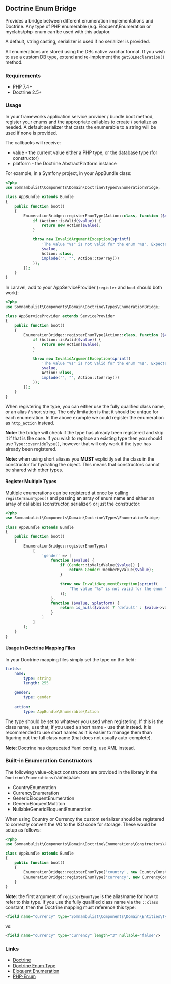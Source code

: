 ## Doctrine Enum Bridge

Provides a bridge between different enumeration implementations and Doctrine. Any type of PHP
enumerable (e.g. Eloquent\Enumeration or myclabs/php-enum can be used with this adaptor.

A default, string casting, serializer is used if no serializer is provided.

All enumerations are stored using the DBs native varchar format. If you wish to use a custom
DB type, extend and re-implement the `getSQLDeclaration()` method.

### Requirements

 * PHP 7.4+
 * Doctrine 2.5+

### Usage

In your frameworks application service provider / bundle boot method, register your enums and
the appropriate callables to create / serialize as needed. A default serializer that casts the
enumerable to a string will be used if none is provided.

The callbacks will receive:

 * value    - the current value either a PHP type, or the database type (for constructor)
 * platform - the Doctrine AbstractPlatform instance

For example, in a Symfony project, in your AppBundle class:

```php
<?php
use Somnambulist\Components\Domain\Doctrine\Types\EnumerationBridge;

class AppBundle extends Bundle
{
    public function boot()
    {
        EnumerationBridge::registerEnumType(Action::class, function ($value) {
            if (Action::isValid($value)) {
                return new Action($value);
            }

            throw new InvalidArgumentException(sprintf(
                'The value "%s" is not valid for the enum "%s". Expected one of ["%s"]',
                $value,
                Action::class,
                implode('", "', Action::toArray())
            ));
        });
    }
}
```
    
In Laravel, add to your AppServiceProvider (`register` and `boot` should both work):

```php
<?php
use Somnambulist\Components\Domain\Doctrine\Types\EnumerationBridge;

class AppServiceProvider extends ServiceProvider
{
    public function boot()
    {
        EnumerationBridge::registerEnumType(Action::class, function ($value) {
            if (Action::isValid($value)) {
                return new Action($value);
            }

            throw new InvalidArgumentException(sprintf(
                'The value "%s" is not valid for the enum "%s". Expected one of ["%s"]',
                $value,
                Action::class,
                implode('", "', Action::toArray())
            ));
        });
    }
}
```

When registering the type, you can either use the fully qualified class name, or an alias / short
string. The only limitation is that it should be unique for each enumeration. In the above example
we could register the enumeration as `http_action` instead.

__Note:__ the bridge will check if the type has already been registered and skip it if that is
the case. If you wish to replace an existing type then you should use `Type::overrideType()`,
however that will only work if the type has already been registered.

__Note:__ when using short aliases you **MUST** explicitly set the class in the constructor for
hydrating the object. This means that constructors cannot be shared with other types.

#### Register Multiple Types

Multiple enumerations can be registered at once by calling `registerEnumTypes()` and passing an
array of enum name and either an array of callables (constructor, serializer) or just the 
constructor:

```php
<?php
use Somnambulist\Components\Domain\Doctrine\Types\EnumerationBridge;

class AppBundle extends Bundle
{
    public function boot()
    {
        EnumerationBridge::registerEnumTypes(
            [
                'gender' => [
                    function ($value) {
                        if (Gender::isValidValue($value)) {
                            return Gender::memberByValue($value);
                        }
            
                        throw new InvalidArgumentException(sprintf(
                            'The value "%s" is not valid for the enum "%s"', $value, Gender::class
                        ));
                    },
                    function ($value, $platform) {
                        return is_null($value) ? 'default' : $value->value();
                    }
                ]
            ]
        );
    }
}
```

#### Usage in Doctrine Mapping Files

In your Doctrine mapping files simply set the type on the field:

```yaml
fields:
    name:
        type: string
        length: 255
    
    gender:
        type: gender
    
    action:
        type: AppBundle\Enumerable\Action
```

The type should be set to whatever you used when registering. If this is the class name, use that;
if you used a short name - use that instead. It is recommended to use short names as it is easier
to manage them than figuring out the full class name (that does not usually auto-complete).

__Note__: Doctrine has deprecated Yaml config, use XML instead.

### Built-in Enumeration Constructors

The following value-object constructors are provided in the library in the `Doctrine\Enumerations`
namespace:

 * CountryEnumeration
 * CurrencyEnumeration
 * GenericEloquentEnumeration
 * GenericEloquentMultiton
 * NullableGenericEloquentEnumeration
 
When using Country or Currency the custom serializer should be registered to correctly convert the
VO to the ISO code for storage. These would be setup as follows:

```php
<?php
use Somnambulist\Components\Domain\Doctrine\Enumerations\Constructors\CountryConstructor;use Somnambulist\Components\Domain\Doctrine\Enumerations\Constructors\CurrencyConstructor;use Somnambulist\Components\Domain\Doctrine\Enumerations\Serializers\CountrySerializer;use Somnambulist\Components\Domain\Doctrine\Enumerations\Serializers\CurrencySerializer;use Somnambulist\Components\Domain\Doctrine\Types\EnumerationBridge;

class AppBundle extends Bundle
{
    public function boot()
    {
        EnumerationBridge::registerEnumType('country', new CountryConstructor(), new CountrySerializer());
        EnumerationBridge::registerEnumType('currency', new CurrencyConstructor(), new CurrencySerializer());
    }
}
```

__Note:__ the first argument of `registerEnumType` is the alias/name for how to refer to this type.
If you use the fully qualified class name via the `::class` constant, then the Doctrine mapping must
reference this type:

```xml
<field name="currency" type="Somnambulist\Components\Domain\Entities\Types\Money\Currency" length="3" nullable="false"/>
```
vs:
```xml
<field name="currency" type="currency" length="3" nullable="false"/>
```

### Links

 * [Doctrine](http://doctrine-project.org)
 * [Doctrine Enum Type](https://github.com/acelaya/doctrine-enum-type)
 * [Eloquent Enumeration](https://github.com/eloquent/enumeration)
 * [PHP-Enum](https://github.com/myclabs/php-enum)
